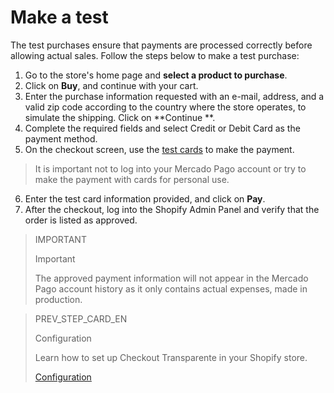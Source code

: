 # Make a test

The test purchases ensure that payments are processed correctly before allowing actual sales. Follow the steps below to make a test purchase:

1. Go to the store's home page and **select a product to purchase**.
2. Click on **Buy**, and continue with your cart.
3. Enter the purchase information requested with an e-mail, address, and a valid zip code according to the country where the store operates, to simulate the shipping. Click on **Continue **.
4. Complete the required fields and select Credit or Debit Card as the payment method.
5. On the checkout screen, use the [test cards](/developers/en/docs/shopify/test-cards) to make the payment.

> It is important not to log into your Mercado Pago account or try to make the payment with cards for personal use.

6. Enter the test card information provided, and click on **Pay**.
7. After the checkout, log into the Shopify Admin Panel and verify that the order is listed as approved.

> IMPORTANT
>
> Important
>
> The approved payment information will not appear in the Mercado Pago account history as it only contains actual expenses, made in production.

> PREV_STEP_CARD_EN
>
> Configuration
>
> Learn how to set up Checkout Transparente in your Shopify store.
>
> [Configuration](/developers/en/docs/shopify/configuration-checkout-transparente)